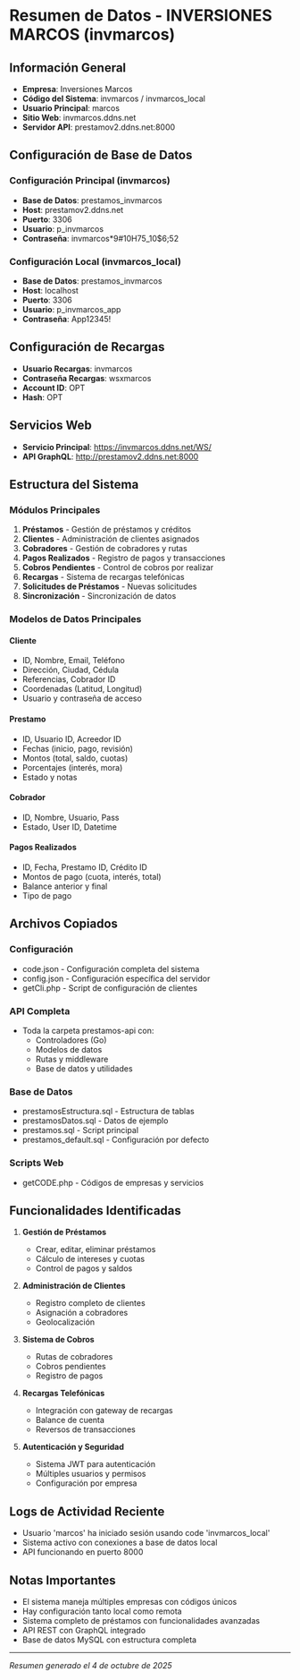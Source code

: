 # Resumen de Datos - INVERSIONES MARCOS (invmarcos)

## Información General
- **Empresa**: Inversiones Marcos  
- **Código del Sistema**: invmarcos / invmarcos_local
- **Usuario Principal**: marcos
- **Sitio Web**: invmarcos.ddns.net
- **Servidor API**: prestamov2.ddns.net:8000

## Configuración de Base de Datos

### Configuración Principal (invmarcos)
- **Base de Datos**: prestamos_invmarcos
- **Host**: prestamov2.ddns.net
- **Puerto**: 3306
- **Usuario**: p_invmarcos
- **Contraseña**: invmarcos*9#10H75_10$6;52

### Configuración Local (invmarcos_local)  
- **Base de Datos**: prestamos_invmarcos
- **Host**: localhost
- **Puerto**: 3306
- **Usuario**: p_invmarcos_app
- **Contraseña**: App12345!

## Configuración de Recargas
- **Usuario Recargas**: invmarcos
- **Contraseña Recargas**: wsxmarcos
- **Account ID**: OPT
- **Hash**: OPT

## Servicios Web
- **Servicio Principal**: https://invmarcos.ddns.net/WS/
- **API GraphQL**: http://prestamov2.ddns.net:8000

## Estructura del Sistema

### Módulos Principales
1. **Préstamos** - Gestión de préstamos y créditos
2. **Clientes** - Administración de clientes asignados
3. **Cobradores** - Gestión de cobradores y rutas
4. **Pagos Realizados** - Registro de pagos y transacciones
5. **Cobros Pendientes** - Control de cobros por realizar
6. **Recargas** - Sistema de recargas telefónicas
7. **Solicitudes de Préstamos** - Nuevas solicitudes
8. **Sincronización** - Sincronización de datos

### Modelos de Datos Principales

#### Cliente
- ID, Nombre, Email, Teléfono
- Dirección, Ciudad, Cédula
- Referencias, Cobrador ID
- Coordenadas (Latitud, Longitud)
- Usuario y contraseña de acceso

#### Prestamo
- ID, Usuario ID, Acreedor ID
- Fechas (inicio, pago, revisión)
- Montos (total, saldo, cuotas)
- Porcentajes (interés, mora)
- Estado y notas

#### Cobrador
- ID, Nombre, Usuario, Pass
- Estado, User ID, Datetime

#### Pagos Realizados
- ID, Fecha, Prestamo ID, Crédito ID
- Montos de pago (cuota, interés, total)
- Balance anterior y final
- Tipo de pago

## Archivos Copiados

### Configuración
- code.json - Configuración completa del sistema
- config.json - Configuración específica del servidor
- getCli.php - Script de configuración de clientes

### API Completa
- Toda la carpeta prestamos-api con:
  - Controladores (Go)
  - Modelos de datos
  - Rutas y middleware
  - Base de datos y utilidades

### Base de Datos
- prestamosEstructura.sql - Estructura de tablas
- prestamosDatos.sql - Datos de ejemplo
- prestamos.sql - Script principal
- prestamos_default.sql - Configuración por defecto

### Scripts Web
- getCODE.php - Códigos de empresas y servicios

## Funcionalidades Identificadas

1. **Gestión de Préstamos**
   - Crear, editar, eliminar préstamos
   - Cálculo de intereses y cuotas
   - Control de pagos y saldos

2. **Administración de Clientes**
   - Registro completo de clientes
   - Asignación a cobradores
   - Geolocalización

3. **Sistema de Cobros**
   - Rutas de cobradores
   - Cobros pendientes
   - Registro de pagos

4. **Recargas Telefónicas**
   - Integración con gateway de recargas
   - Balance de cuenta
   - Reversos de transacciones

5. **Autenticación y Seguridad**
   - Sistema JWT para autenticación
   - Múltiples usuarios y permisos
   - Configuración por empresa

## Logs de Actividad Reciente
- Usuario 'marcos' ha iniciado sesión usando code 'invmarcos_local'
- Sistema activo con conexiones a base de datos local
- API funcionando en puerto 8000

## Notas Importantes
- El sistema maneja múltiples empresas con códigos únicos
- Hay configuración tanto local como remota
- Sistema completo de préstamos con funcionalidades avanzadas
- API REST con GraphQL integrado
- Base de datos MySQL con estructura completa

---
*Resumen generado el 4 de octubre de 2025*